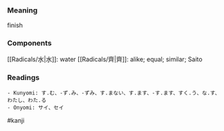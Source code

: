 ### Meaning

finish

### Components

[[Radicals/水|水]]: water [[Radicals/齊|齊]]: alike; equal; similar; Saito

### Readings

```
- Kunyomi: す.む、-ず.み、-ずみ、す.まない、す.ます、-す.ます、すく.う、な.す、わたし、わた.る
- Onyomi: サイ、セイ
```

#kanji